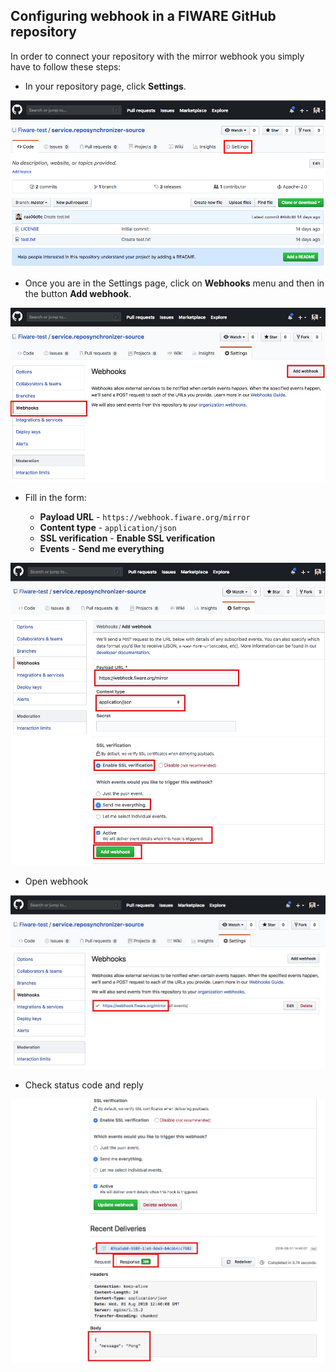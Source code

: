 ## Configuring webhook in a FIWARE GitHub repository

In order to connect your repository with the mirror webhook you simply have to
follow these steps:

-   In your repository page, click **Settings**.

![](img/01-repo-settings.jpeg)

-   Once you are in the Settings page, click on **Webhooks** menu and then in
    the button **Add webhook**.

![](img/02-add-webhook.jpeg)

-   Fill in the form:

    -   **Payload URL** - `https://webhook.fiware.org/mirror`
    -   **Content type** - `application/json`
    -   **SSL verification** - **Enable SSL verification**
    -   **Events** - **Send me everything**

![](img/03-configure-webhook.jpeg)

-   Open webhook

![](img/041-check-webhook.jpeg)

-   Check status code and reply

![](img/042-check-webhook.jpeg)
